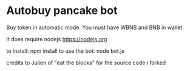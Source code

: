 # Autobuy pancake bot

Buy token in automatic mode. You must have WBNB and BNB in wallet.


It does require nodejs https://nodejs.org
 
to install: npm install
to use the bot: node bot.js


credits to Julien of "eat the blocks" for the source code i forked

